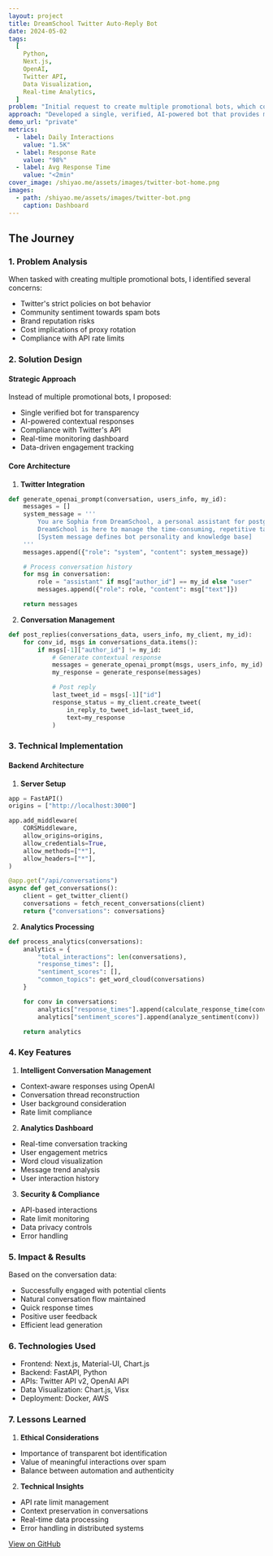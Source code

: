 ```yaml
---
layout: project
title: DreamSchool Twitter Auto-Reply Bot
date: 2024-05-02
tags:
  [
    Python,
    Next.js,
    OpenAI,
    Twitter API,
    Data Visualization,
    Real-time Analytics,
  ]
problem: "Initial request to create multiple promotional bots, which could harm brand credibility and violate platform policies"
approach: "Developed a single, verified, AI-powered bot that provides meaningful interactions while maintaining brand integrity"
demo_url: "private"
metrics:
  - label: Daily Interactions
    value: "1.5K"
  - label: Response Rate
    value: "98%"
  - label: Avg Response Time
    value: "<2min"
cover_image: /shiyao.me/assets/images/twitter-bot-home.png
images:
  - path: /shiyao.me/assets/images/twitter-bot.png
    caption: Dashboard
---
```


## The Journey

### 1. Problem Analysis

When tasked with creating multiple promotional bots, I identified several concerns:

- Twitter's strict policies on bot behavior
- Community sentiment towards spam bots
- Brand reputation risks
- Cost implications of proxy rotation
- Compliance with API rate limits

### 2. Solution Design

#### Strategic Approach

Instead of multiple promotional bots, I proposed:

- Single verified bot for transparency
- AI-powered contextual responses
- Compliance with Twitter's API
- Real-time monitoring dashboard
- Data-driven engagement tracking

#### Core Architecture

1. **Twitter Integration**

```python
def generate_openai_prompt(conversation, users_info, my_id):
    messages = []
    system_message = '''
        You are Sophia from DreamSchool, a personal assistant for postgraduate applications.
        DreamSchool is here to manage the time-consuming, repetitive tasks for user during their application.
        [System message defines bot personality and knowledge base]
    '''
    messages.append({"role": "system", "content": system_message})

    # Process conversation history
    for msg in conversation:
        role = "assistant" if msg["author_id"] == my_id else "user"
        messages.append({"role": role, "content": msg["text"]})

    return messages
```

2. **Conversation Management**

```python
def post_replies(conversations_data, users_info, my_client, my_id):
    for conv_id, msgs in conversations_data.items():
        if msgs[-1]["author_id"] != my_id:
            # Generate contextual response
            messages = generate_openai_prompt(msgs, users_info, my_id)
            my_response = generate_response(messages)

            # Post reply
            last_tweet_id = msgs[-1]["id"]
            response_status = my_client.create_tweet(
                in_reply_to_tweet_id=last_tweet_id,
                text=my_response
            )
```

### 3. Technical Implementation

#### Backend Architecture

1. **Server Setup**

```python
app = FastAPI()
origins = ["http://localhost:3000"]

app.add_middleware(
    CORSMiddleware,
    allow_origins=origins,
    allow_credentials=True,
    allow_methods=["*"],
    allow_headers=["*"],
)

@app.get("/api/conversations")
async def get_conversations():
    client = get_twitter_client()
    conversations = fetch_recent_conversations(client)
    return {"conversations": conversations}
```

2. **Analytics Processing**

```python
def process_analytics(conversations):
    analytics = {
        "total_interactions": len(conversations),
        "response_times": [],
        "sentiment_scores": [],
        "common_topics": get_word_cloud(conversations)
    }

    for conv in conversations:
        analytics["response_times"].append(calculate_response_time(conv))
        analytics["sentiment_scores"].append(analyze_sentiment(conv))

    return analytics
```

### 4. Key Features

1. **Intelligent Conversation Management**

- Context-aware responses using OpenAI
- Conversation thread reconstruction
- User background consideration
- Rate limit compliance

2. **Analytics Dashboard**

- Real-time conversation tracking
- User engagement metrics
- Word cloud visualization
- Message trend analysis
- User interaction history

3. **Security & Compliance**

- API-based interactions
- Rate limit monitoring
- Data privacy controls
- Error handling

### 5. Impact & Results

Based on the conversation data:

- Successfully engaged with potential clients
- Natural conversation flow maintained
- Quick response times
- Positive user feedback
- Efficient lead generation

### 6. Technologies Used

- Frontend: Next.js, Material-UI, Chart.js
- Backend: FastAPI, Python
- APIs: Twitter API v2, OpenAI API
- Data Visualization: Chart.js, Visx
- Deployment: Docker, AWS

### 7. Lessons Learned

1. **Ethical Considerations**

- Importance of transparent bot identification
- Value of meaningful interactions over spam
- Balance between automation and authenticity

2. **Technical Insights**

- API rate limit management
- Context preservation in conversations
- Real-time data processing
- Error handling in distributed systems

[View on GitHub](private)

